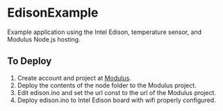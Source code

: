 EdisonExample
=============

Example application using the Intel Edison, temperature sensor, and Modulus Node.js hosting.

## To Deploy

1. Create account and project at [Modulus](https://modulus.io).
2. Deploy the contents of the node folder to the Modulus project.
3. Edit edison.ino and set the url const to the url of the Modulus project.
4. Deploy edison.ino to Intel Edison board with wifi properly configured.

